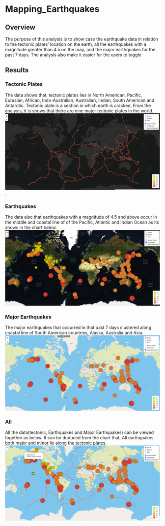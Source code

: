 # Mapping_Earthquakes
## Overview
The purpose of this analysis is to show case the earthquake data in relation to the tectonic plates’ location on the earth, all the earthquakes with a magnitude greater than 4.5 on the map, and the major earthquakes for the past 7 days. The analysis also make it easier for the users to toggle

## Results
### Tectonic Plates
The data shows that, tectonic plates lies in North American, Pacific, Eurasian, African, Indo-Australian, Australian, Indian, South American and Antarctic.
Tectonic plate is a section in which earth is cracked. From the analysis, it is shows that there are nine major tectonic plates in the world.
![tectonic.png](tectonic.png).
### Earthquakes
The data also that earthquakes with a magnitude of 4.5 and above occur in the middle and coastal line of  of the Pacific, Atlantic and Indian Ocean as its shows in the chart below.
![Earthquakes.png](Earhquakes.png)
### Major Earthquakes
The major earthquakes that occurred in that past 7 days clustered along coastal line of South American countries, Alaska, Australia and Asia.
![Major_Earthquakes.png](Major_Earthquakes.png)
### All
All the data(tectonic, Earthquakes and Major Earthquakes) can be viewed together as below. It can be duduced from the chart that, All earthquakes both major and minor lie along the tectonic plates.
![All.png](All.png)


